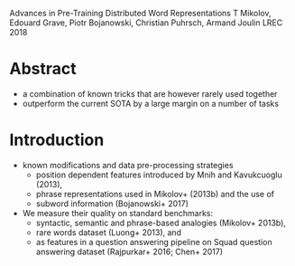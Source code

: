 Advances in Pre-Training Distributed Word Representations
T Mikolov, Edouard Grave, Piotr Bojanowski, Christian Puhrsch, Armand Joulin
LREC 2018

# Abstract

* a combination of known tricks that are however rarely used together
* outperform the current SOTA by a large margin on a number of tasks

# Introduction

* known modifications and data pre-processing strategies
  * position dependent features introduced by Mnih and Kavukcuoglu (2013),
  * phrase representations used in Mikolov+ (2013b) and the use of
  * subword information (Bojanowski+ 2017)
* We measure their quality on standard benchmarks:
  * syntactic, semantic and phrase-based analogies (Mikolov+ 2013b),
  * rare words dataset (Luong+ 2013), and
  * as features in a question answering pipeline
    on Squad question answering dataset (Rajpurkar+ 2016; Chen+ 2017)
